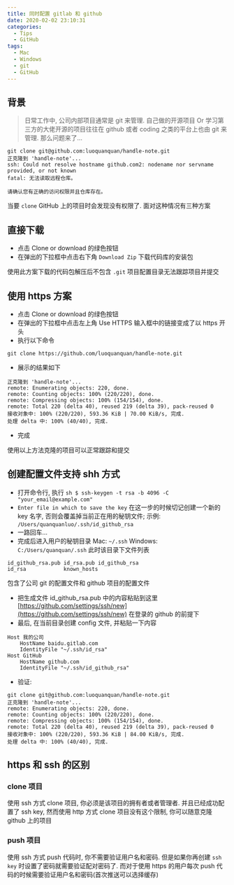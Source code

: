 ```yaml
---
title: 同时配置 gitlab 和 github
date: 2020-02-02 23:10:31
categories:
  - Tips
  - GitHub
tags:
  - Mac
  - Windows
  - git
  - GitHub
---
```


## 背景

> 日常工作中, 公司内部项目通常是 git 来管理. 自己做的开源项目 Or 学习第三方的大佬开源的项目往往在 github 或者 coding 之类的平台上也由 git 来管理. 那么问题来了...

```shell
git clone git@github.com:luoquanquan/handle-note.git
正克隆到 'handle-note'...
ssh: Could not resolve hostname github.com2: nodename nor servname provided, or not known
fatal: 无法读取远程仓库。

请确认您有正确的访问权限并且仓库存在。
```

当要 `clone` GitHub 上的项目时会发现没有权限了. 面对这种情况有三种方案

## 直接下载

- 点击 Clone or download 的绿色按钮
- 在弹出的下拉框中点击右下角 `Download Zip` 下载代码库的安装包

使用此方案下载的代码包解压后不包含 `.git` 项目配置目录无法跟踪项目并提交

## 使用 https 方案

- 点击 Clone or download 的绿色按钮
- 在弹出的下拉框中点击左上角 Use HTTPS 输入框中的链接变成了以 https 开头
- 执行以下命令
```shell
git clone https://github.com/luoquanquan/handle-note.git
```
- 展示的结果如下
```shell
正克隆到 'handle-note'...
remote: Enumerating objects: 220, done.
remote: Counting objects: 100% (220/220), done.
remote: Compressing objects: 100% (154/154), done.
remote: Total 220 (delta 40), reused 219 (delta 39), pack-reused 0
接收对象中: 100% (220/220), 593.36 KiB | 70.00 KiB/s, 完成.
处理 delta 中: 100% (40/40), 完成.
```
- 完成

使用以上方法克隆的项目可以正常跟踪和提交

## 创建配置文件支持 shh 方式

- 打开命令行, 执行 `sh $ ssh-keygen -t rsa -b 4096 -C "your_email@example.com"`
- `Enter file in which to save the key` 在这一步的时候切记创建一个新的 key 名字, 否则会覆盖掉当前正在用的秘钥文件; 示例: `/Users/quanquanluo/.ssh/id_github_rsa`
- 一路回车...
- 完成后进入用户的秘钥目录 Mac: `~/.ssh` Windows: `C:/Users/quanquan/.ssh` 此时该目录下文件列表
```shell
id_github_rsa.pub id_rsa.pub id_github_rsa
id_rsa            known_hosts
```
包含了公司 git 的配置文件和 github 项目的配置文件
- 把生成文件 id_github_rsa.pub 中的内容粘贴到这里 [https://github.com/settings/ssh/new](https://github.com/settings/ssh/new) 在登录的 github 的前提下
- 最后, 在当前目录创建 config 文件, 并粘贴一下内容
```shell
Host 我的公司
    HostName baidu.gitlab.com
    IdentityFile "~/.ssh/id_rsa"
Host GitHub
    HostName github.com
    IdentityFile "~/.ssh/id_github_rsa"
```
- 验证:
```shell
git clone git@github.com:luoquanquan/handle-note.git
正克隆到 'handle-note'...
remote: Enumerating objects: 220, done.
remote: Counting objects: 100% (220/220), done.
remote: Compressing objects: 100% (154/154), done.
remote: Total 220 (delta 40), reused 219 (delta 39), pack-reused 0
接收对象中: 100% (220/220), 593.36 KiB | 84.00 KiB/s, 完成.
处理 delta 中: 100% (40/40), 完成.
```

## https 和 ssh 的区别

### clone 项目

使用 ssh 方式 clone 项目, 你必须是该项目的拥有者或者管理者. 并且已经成功配置了 ssh key, 然而使用 http 方式 clone 项目没有这个限制, 你可以随意克隆 github 上的项目

### push 项目

使用 ssh 方式 push 代码时, 你不需要验证用户名和密码. 但是如果你再创建 `ssh key` 时设置了密码就需要验证配对密码了. 而对于使用 https 的用户每次 push 代码的时候需要验证用户名和密码(首次推送可以选择缓存)
